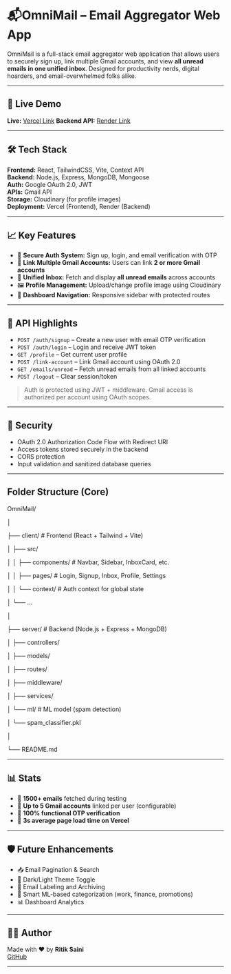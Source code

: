 # 📬OmniMail – Email Aggregator Web App

OmniMail is a full-stack email aggregator web application that allows users to securely sign up, link multiple Gmail accounts, and view **all unread emails in one unified inbox**. Designed for productivity nerds, digital hoarders, and email-overwhelmed folks alike.

---

## 🚀 Live Demo
**Live:** [Vercel Link](https://omni-mail-email-aggregator.vercel.app/)
**Backend API:** [Render Link](https://omnimail-email-aggregator.onrender.com)  


---

## 🛠️ Tech Stack

**Frontend:** React, TailwindCSS, Vite, Context API  
**Backend:** Node.js, Express, MongoDB, Mongoose  
**Auth:** Google OAuth 2.0, JWT  
**APIs:** Gmail API  
**Storage:** Cloudinary (for profile images)  
**Deployment:** Vercel (Frontend), Render (Backend)

---

## 📈 Key Features

- 🔐 **Secure Auth System:** Sign up, login, and email verification with OTP
- 🔄 **Link Multiple Gmail Accounts:** Users can link **2 or more Gmail accounts**
- 📨 **Unified Inbox:** Fetch and display **all unread emails** across accounts
- 🖼️ **Profile Management:** Upload/change profile image using Cloudinary
- 🧭 **Dashboard Navigation:** Responsive sidebar with protected routes

---

## 🧪 API Highlights

- `POST /auth/signup` – Create a new user with email OTP verification  
- `POST /auth/login` – Login and receive JWT token  
- `GET /profile` – Get current user profile  
- `POST /link-account` – Link Gmail account using OAuth 2.0  
- `GET /emails/unread` – Fetch unread emails from all linked accounts  
- `POST /logout` – Clear session/token  

> Auth is protected using JWT + middleware. Gmail access is authorized per account using OAuth scopes.

---

## 🔐 Security

- OAuth 2.0 Authorization Code Flow with Redirect URI
- Access tokens stored securely in the backend
- CORS protection
- Input validation and sanitized database queries

---

##  Folder Structure (Core)

OmniMail/

│

├── client/ # Frontend (React + Tailwind + Vite)

│ ├── src/

│ │ ├── components/ # Navbar, Sidebar, InboxCard, etc.

│ │ ├── pages/ # Login, Signup, Inbox, Profile, Settings

│ │ └── context/ # Auth context for global state

│ └── ...

│

├── server/ # Backend (Node.js + Express + MongoDB)

│ ├── controllers/

│ ├── models/

│ ├── routes/

│ ├── middleware/

│ ├── services/

│ └── ml/ # ML model (spam detection)

│ └── spam_classifier.pkl

│

└── README.md


---

## 📊 Stats

- 📧 **1500+ emails** fetched during testing
- 🔗 **Up to 5 Gmail accounts** linked per user (configurable)
- 🧪 **100% functional OTP verification**
- 🚀 **3s average page load time on Vercel**

---

## 🛡️ Future Enhancements

- 📥 Email Pagination & Search
- 🌙 Dark/Light Theme Toggle
- 📂 Email Labeling and Archiving
- 🔎 Smart ML-based categorization (work, finance, promotions)
- 📊 Dashboard Analytics

---

## 🧑‍💻 Author

Made with ❤️ by **Ritik Saini**  
[GitHub](https://github.com/rksaini1614)

---
